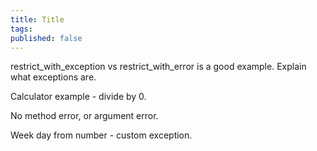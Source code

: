 ```yaml
---
title: Title
tags:
published: false
---
```


restrict_with_exception vs restrict_with_error is a good example. Explain what exceptions are.

Calculator example - divide by 0.

No method error, or argument error.

Week day from number - custom exception.
